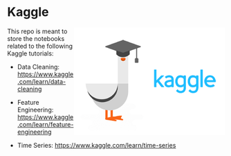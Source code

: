 # Kaggle

<div align="center">
    <img align = "right" src="kaggle-professor-goose.png" width="350px"</img> 
</div>

This repo is meant to store the notebooks related to the following Kaggle tutorials:

- Data Cleaning: https://www.kaggle.com/learn/data-cleaning

- Feature Engineering: https://www.kaggle.com/learn/feature-engineering

- Time Series: https://www.kaggle.com/learn/time-series
